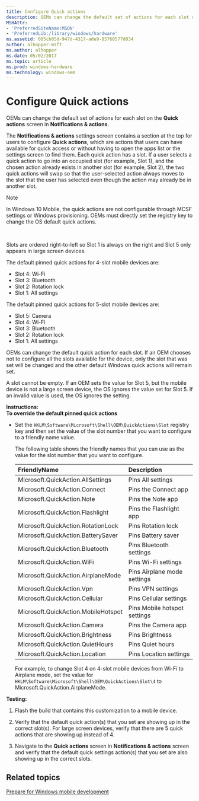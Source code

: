 ```yaml
---
title: Configure Quick actions
description: OEMs can change the default set of actions for each slot on the Quick actions screen in Notifications actions.
MSHAttr:
- 'PreferredSiteName:MSDN'
- 'PreferredLib:/library/windows/hardware'
ms.assetid: 005cb05d-947d-4317-ade9-85760577d034
author: alhopper-msft
ms.author: alhopper
ms.date: 05/02/2017
ms.topic: article
ms.prod: windows-hardware
ms.technology: windows-oem
---
```


# Configure Quick actions


OEMs can change the default set of actions for each slot on the **Quick actions** screen in **Notifications & actions**.

The **Notifications & actions** settings screen contains a section at the top for users to configure **Quick actions**, which are actions that users can have available for quick access or without having to open the apps list or the settings screen to find them. Each quick action has a slot. If a user selects a quick action to go into an occupied slot (for example, Slot 1), and the chosen action already exists in another slot (for example, Slot 2), the two quick actions will swap so that the user-selected action always moves to the slot that the user has selected even though the action may already be in another slot.

> [!NOTE]
> In Windows 10 Mobile, the quick actions are not configurable through MCSF settings or Windows provisioning. OEMs must directly set the registry key to change the OS default quick actions.

 

Slots are ordered right-to-left so Slot 1 is always on the right and Slot 5 only appears in large screen devices.

The default pinned quick actions for 4-slot mobile devices are:

-   Slot 4: Wi-Fi
-   Slot 3: Bluetooth
-   Slot 2: Rotation lock
-   Slot 1: All settings

The default pinned quick actions for 5-slot mobile devices are:

-   Slot 5: Camera
-   Slot 4: Wi-Fi
-   Slot 3: Bluetooth
-   Slot 2: Rotation lock
-   Slot 1: All settings

OEMs can change the default quick action for each slot. If an OEM chooses not to configure all the slots available for the device, only the slot that was set will be changed and the other default Windows quick actions will remain set.

A slot cannot be empty. If an OEM sets the value for Slot 5, but the mobile device is not a large screen device, the OS ignores the value set for Slot 5. If an invalid value is used, the OS ignores the setting.

<a href="" id="instructions-"></a>**Instructions:**  
**To override the default pinned quick actions**

-   Set the `HKLM\Software\Microsoft\Shell\OEM\QuickActions\Slot` registry key and then set the value of the slot number that you want to configure to a friendly name value.

    The following table shows the friendly names that you can use as the value for the slot number that you want to configure.

    | FriendlyName                        | Description                  |
    |:------------------------------------|:-----------------------------|
    | Microsoft.QuickAction.AllSettings   | Pins All settings            |
    | Microsoft.QuickAction.Connect       | Pins the Connect app         |
    | Microsoft.QuickAction.Note          | Pins the Note app            |
    | Microsoft.QuickAction.Flashlight    | Pins the Flashlight app      |
    | Microsoft.QuickAction.RotationLock  | Pins Rotation lock           |
    | Microsoft.QuickAction.BatterySaver  | Pins Battery saver           |
    | Microsoft.QuickAction.Bluetooth     | Pins Bluetooth settings      |
    | Microsoft.QuickAction.WiFi          | Pins Wi-Fi settings          |
    | Microsoft.QuickAction.AirplaneMode  | Pins Airplane mode settings  |
    | Microsoft.QuickAction.Vpn           | Pins VPN settings            |
    | Microsoft.QuickAction.Cellular      | Pins Cellular settings       |
    | Microsoft.QuickAction.MobileHotspot | Pins Mobile hotspot settings |
    | Microsoft.QuickAction.Camera        | Pins the Camera app          |
    | Microsoft.QuickAction.Brightness    | Pins Brightness              |
    | Microsoft.QuickAction.QuietHours    | Pins Quiet hours             |
    | Microsoft.QuickAction.Location      | Pins Location settings       |

    For example, to change Slot 4 on 4-slot mobile devices from Wi-Fi to Airplane mode, set the value for `HKLM\Software\Microsoft\Shell\OEM\QuickActions\Slot\4` to Microsoft.QuickAction.AirplaneMode.

<a href="" id="testing-"></a>**Testing:**  
1.  Flash the build that contains this customization to a mobile device.

2.  Verify that the default quick action(s) that you set are showing up in the correct slot(s). For large screen devices, verify that there are 5 quick actions that are showing up instead of 4.

3.  Navigate to the **Quick actions** screen in **Notifications & actions** screen and verify that the default quick settings action(s) that you set are also showing up in the correct slots.

## Related topics

[Prepare for Windows mobile development](https://docs.microsoft.com/en-us/windows-hardware/manufacture/mobile/preparing-for-windows-mobile-development)
